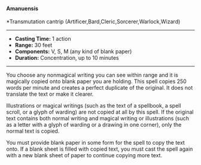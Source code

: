 #### Amanuensis
*Transmutation cantrip (Artificer,Bard,Cleric,Sorcerer,Warlock,Wizard)
___
- **Casting Time:** 1 action
- **Range:** 30 feet
- **Components:** V, S, M (any kind of blank paper)
- **Duration:** Concentration, up to 10 minutes
---
You choose any nonmagical writing you can see within range and it is magically copied onto blank paper you are holding. This spell copies 250 words per minute and creates a perfect duplicate of the original. It does not translate the text or make it clearer.

Illustrations or magical writings (such as the text of a spellbook, a spell scroll, or a glyph of warding) are not copied at all by this spell. If the original text contains both normal writing and magical writing or illustrations (such as a letter with a glyph of warding or a drawing in one corner), only the normal text is copied.

You must provide blank paper in some form for the spell to copy the text onto. If a blank sheet is filled with copied text, you must cast the spell again with a new blank sheet of paper to continue copying more text.
